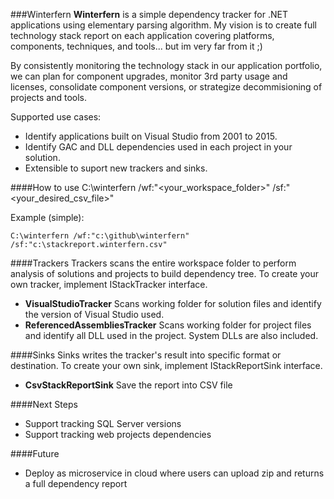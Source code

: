 ###Winterfern
**Winterfern** is a simple dependency tracker for .NET applications using elementary parsing algorithm. My vision is to create full technology stack report on each application covering platforms, components, techniques, and tools... but im very far from it ;)

By consistently monitoring the technology stack in our application portfolio, we can plan for component upgrades, monitor 3rd party usage and licenses, consolidate component versions, or strategize decommisioning of projects and tools.

Supported use cases:
- Identify applications built on Visual Studio from 2001 to 2015.
- Identify GAC and DLL dependencies used in each project in your solution.
- Extensible to suport new trackers and sinks.

####How to use
    C:\winterfern /wf:"<your_workspace_folder>" /sf:"<your_desired_csv_file>"

Example (simple):

	C:\winterfern /wf:"c:\github\winterfern" /sf:"c:\stackreport.winterfern.csv"
    
####Trackers
Trackers scans the entire workspace folder to perform analysis of solutions and projects to build dependency tree.
To create your own tracker, implement IStackTracker interface.

- **VisualStudioTracker**
Scans working folder for solution files and identify the version of Visual Studio used.
- **ReferencedAssembliesTracker**
Scans working folder for project files and identify all DLL used in the project. System DLLs are also included.

####Sinks
Sinks writes the tracker's result into specific format or destination.
To create your own sink, implement IStackReportSink interface.

- **CsvStackReportSink**
Save the report into CSV file

####Next Steps
- Support tracking SQL Server versions
- Support tracking web projects dependencies

####Future
- Deploy as microservice in cloud where users can upload zip and returns a full dependency report
